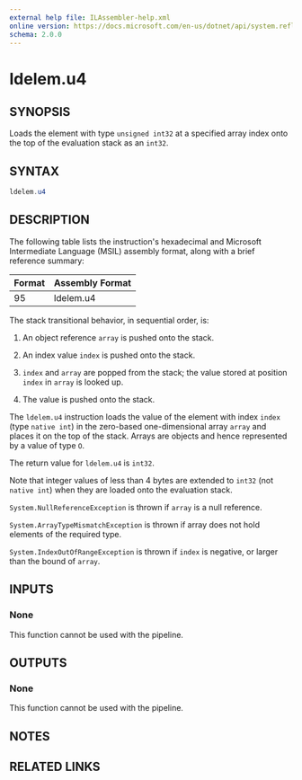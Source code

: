 ```yaml
---
external help file: ILAssembler-help.xml
online version: https://docs.microsoft.com/en-us/dotnet/api/system.reflection.emit.opcodes.ldelem_u4
schema: 2.0.0
---
```


# ldelem.u4

## SYNOPSIS

Loads the element with type `unsigned int32` at a specified array index onto the top of the evaluation stack as an `int32`.

## SYNTAX

```powershell
ldelem.u4
```

## DESCRIPTION

The following table lists the instruction's hexadecimal and Microsoft Intermediate Language (MSIL) assembly format, along with a brief reference summary:

| Format | Assembly Format |
| ------ | --------------- |
| 95     | ldelem.u4       |

 The stack transitional behavior, in sequential order, is:

1.  An object reference `array` is pushed onto the stack.

2.  An index value `index` is pushed onto the stack.

3.  `index` and `array` are popped from the stack; the value stored at position `index` in `array` is looked up.

4.  The value is pushed onto the stack.

 The `ldelem.u4` instruction loads the value of the element with index `index` (type `native int`) in the zero-based one-dimensional array `array` and places it on the top of the stack. Arrays are objects and hence represented by a value of type `O`.

 The return value for `ldelem.u4` is `int32`.

 Note that integer values of less than 4 bytes are extended to `int32` (not `native int`) when they are loaded onto the evaluation stack.

 `System.NullReferenceException` is thrown if `array` is a null reference.

 `System.ArrayTypeMismatchException` is thrown if array does not hold elements of the required type.

 `System.IndexOutOfRangeException` is thrown if `index` is negative, or larger than the bound of `array`.

## INPUTS

### None

This function cannot be used with the pipeline.

## OUTPUTS

### None

This function cannot be used with the pipeline.

## NOTES

## RELATED LINKS
